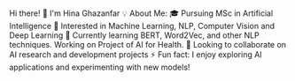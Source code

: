 Hi there! 👋 I'm Hina Ghazanfar
💡 About Me:
🎓 Pursuing MSc in Artificial Intelligence
👀 Interested in Machine Learning, NLP, Computer Vision and Deep Learning
🌱 Currently learning BERT, Word2Vec, and other NLP techniques. 
   Working on Project of AI for Health.
💞️ Looking to collaborate on AI research and development projects
⚡ Fun fact: I enjoy exploring AI applications and experimenting with new models!
 
<!---
Hina-Ghazanfar/Hina-Ghazanfar is a ✨ special ✨ repository because its `README.md` (this file) appears on your GitHub profile.
You can click the Preview link to take a look at your changes.
--->
